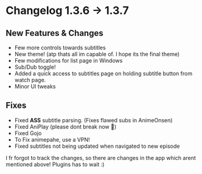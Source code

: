 # Changelog 1.3.6 -> 1.3.7
<!-- subject to change -->

## New Features & Changes

- Few more controls towards subtitles
- New theme! (atp thats all im capable of. I hope its the final theme)
- Few modifications for list page in Windows
- Sub/Dub toggle!
- Added a quick access to subtitles page on holding subtitle button from watch page.
- Minor UI tweaks

## Fixes

- Fixed **ASS** subtitle parsing. (Fixes flawed subs in AnimeOnsen)
- Fixed AniPlay (please dont break now :pray:)
- Fixed Gojo
- To Fix animepahe, use a VPN!
- Fixed subtitles not being updated when navigated to new episode

I fr forgot to track the changes, so there are changes in the app which arent mentioned above!
Plugins has to wait :)

